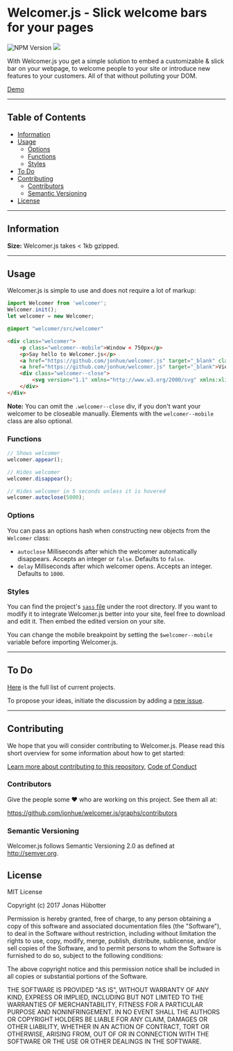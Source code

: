 # Welcomer.js - Slick welcome bars for your pages

![NPM Version](https://img.shields.io/npm/v/welcomer.svg)
<img src="https://travis-ci.org/jonhue/welcomer.js.svg?branch=master" />

With Welcomer.js you get a simple solution to embed a customizable & slick bar on your webpage, to welcome people to your site or introduce new features to your customers. All of that without polluting your DOM.

[Demo](https://jonhue.github.io/welcomer.js)

---

## Table of Contents

* [Information](#information)
* [Usage](#usage)
    * [Options](#options)
    * [Functions](#functions)
    * [Styles](#styles)
* [To Do](#to-do)
* [Contributing](#contributing)
    * [Contributors](#contributors)
    * [Semantic Versioning](#semantic-versioning)
* [License](#license)

---

## Information

**Size:** Welcomer.js takes < 1kb gzipped.

---

## Usage

Welcomer.js is simple to use and does not require a lot of markup:

```javascript
import Welcomer from 'welcomer';
Welcomer.init();
let welcomer = new Welcomer;
```

```sass
@import "welcomer/src/welcomer"
```

```html
<div class="welcomer">
    <p class="welcomer--mobile">Window < 750px</p>
    <p>Say hello to Welcomer.js</p>
    <a href="https://github.com/jonhue/welcomer.js" target="_blank" class="welcomer--mobile">Learn more</a>
    <a href="https://github.com/jonhue/welcomer.js" target="_blank">View on GitHub</a>
    <div class="welcomer--close">
        <svg version="1.1" xmlns="http://www.w3.org/2000/svg" xmlns:xlink="http://www.w3.org/1999/xlink" x="0px" y="0px" width="20px" height="20px" viewBox="0 0 16 16" enable-background="new 0 0 16 16" xml:space="preserve"><g transform="translate(0, 0)"><polygon fill="#fff" points="10.1,4.5 8,6.6 5.9,4.5 4.5,5.9 6.6,8 4.5,10.1 5.9,11.5 8,9.4 10.1,11.5 11.5,10.1 9.4,8 11.5,5.9 "></polygon></g></svg>
    </div>
</div>
```

**Note:** You can omit the `.welcomer--close` div, if you don't want your welcomer to be closeable manually. Elements with the `welcomer--mobile` class are also optional.

### Functions

```javascript
// Shows welcomer
welcomer.appear();

// Hides welcomer
welcomer.disappear();

// Hides welcomer in 5 seconds unless it is hovered
welcomer.autoclose(5000);
```

### Options

You can pass an options hash when constructing new objects from the `Welcomer` class:

* `autoclose` Milliseconds after which the welcomer automatically disappears. Accepts an integer or `false`. Defaults to `false`.
* `delay` Milliseconds after which welcomer opens. Accepts an integer. Defaults to `1000`.

### Styles

You can find the project's [`sass` file](src/welcomer.sass) under the root directory. If you want to modify it to integrate Welcomer.js better into your site, feel free to download and edit it. Then embed the edited version on your site.

You can change the mobile breakpoint by setting the `$welcomer--mobile` variable before importing Welcomer.js.

---

## To Do

[Here](https://github.com/jonhue/welcomer.js/projects/1) is the full list of current projects.

To propose your ideas, initiate the discussion by adding a [new issue](https://github.com/jonhue/welcomer.js/issues/new).

---

## Contributing

We hope that you will consider contributing to Welcomer.js. Please read this short overview for some information about how to get started:

[Learn more about contributing to this repository](CONTRIBUTING.md), [Code of Conduct](CODE_OF_CONDUCT.md)

### Contributors

Give the people some :heart: who are working on this project. See them all at:

https://github.com/jonhue/welcomer.js/graphs/contributors

### Semantic Versioning

Welcomer.js follows Semantic Versioning 2.0 as defined at http://semver.org.

## License

MIT License

Copyright (c) 2017 Jonas Hübotter

Permission is hereby granted, free of charge, to any person obtaining a copy
of this software and associated documentation files (the "Software"), to deal
in the Software without restriction, including without limitation the rights
to use, copy, modify, merge, publish, distribute, sublicense, and/or sell
copies of the Software, and to permit persons to whom the Software is
furnished to do so, subject to the following conditions:

The above copyright notice and this permission notice shall be included in all
copies or substantial portions of the Software.

THE SOFTWARE IS PROVIDED "AS IS", WITHOUT WARRANTY OF ANY KIND, EXPRESS OR
IMPLIED, INCLUDING BUT NOT LIMITED TO THE WARRANTIES OF MERCHANTABILITY,
FITNESS FOR A PARTICULAR PURPOSE AND NONINFRINGEMENT. IN NO EVENT SHALL THE
AUTHORS OR COPYRIGHT HOLDERS BE LIABLE FOR ANY CLAIM, DAMAGES OR OTHER
LIABILITY, WHETHER IN AN ACTION OF CONTRACT, TORT OR OTHERWISE, ARISING FROM,
OUT OF OR IN CONNECTION WITH THE SOFTWARE OR THE USE OR OTHER DEALINGS IN THE
SOFTWARE.

